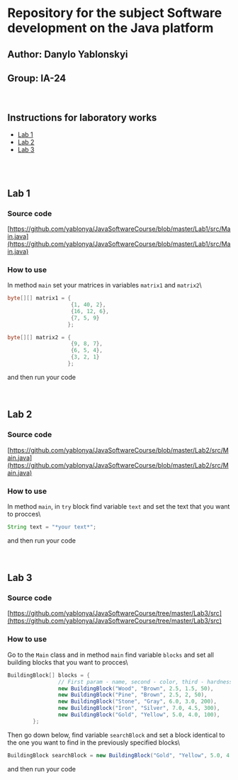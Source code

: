# Repository for the subject Software development on the Java platform
## Author: Danylo Yablonskyi
## Group: IA-24
<br>

## Instructions for laboratory works
- [Lab 1](#lab-1)
- [Lab 2](#lab-2)
- [Lab 3](#lab-3)
<br>
<br>

## Lab 1

### Source code 
[https://github.com/yablonya/JavaSoftwareCourse/blob/master/Lab1/src/Main.java](https://github.com/yablonya/JavaSoftwareCourse/blob/master/Lab1/src/Main.java)

### How to use
In method `main` set your matrices in variables `matrix1` and `matrix2`\
```java
byte[][] matrix1 = {
                    {1, 40, 2},
                    {16, 12, 6},
                    {7, 5, 9}
                   };

byte[][] matrix2 = {
                    {9, 8, 7},
                    {6, 5, 4},
                    {3, 2, 1}
                   };
```
and then run your code
<br>
<br>
<br>

## Lab 2

### Source code 
[https://github.com/yablonya/JavaSoftwareCourse/blob/master/Lab2/src/Main.java](https://github.com/yablonya/JavaSoftwareCourse/blob/master/Lab2/src/Main.java)

### How to use
In method `main`, in `try` block find variable `text` and set the text that you want to procces\
```java
String text = "*your text*";
```
and then run your code
<br>
<br>
<br>

## Lab 3

### Source code 
[https://github.com/yablonya/JavaSoftwareCourse/tree/master/Lab3/src](https://github.com/yablonya/JavaSoftwareCourse/tree/master/Lab3/src)

### How to use
Go to the `Main` class and in  method `main` find variable `blocks` and set all building blocks that you want to procces\
```java
BuildingBlock[] blocks = {
                // First param - name, second - color, third - hardness, fourth - weight, fifth - durability
                new BuildingBlock("Wood", "Brown", 2.5, 1.5, 50),
                new BuildingBlock("Pine", "Brown", 2.5, 2, 50),
                new BuildingBlock("Stone", "Gray", 6.0, 3.0, 200),
                new BuildingBlock("Iron", "Silver", 7.0, 4.5, 300),
                new BuildingBlock("Gold", "Yellow", 5.0, 4.0, 100),
        };
```
Then go down below, find variable `searchBlock` and set a block identical to the one you want to find in the previously specified blocks\
```java
BuildingBlock searchBlock = new BuildingBlock("Gold", "Yellow", 5.0, 4.0, 100);
```
and then run your code
